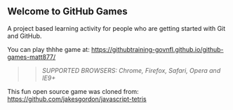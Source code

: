 ## Welcome to GitHub Games

A project based learning activity for people who are getting started with Git and GitHub.

You can play thhhe game at: https://githubtraining-govnfl.github.io/github-games-matt877/

>> _*SUPPORTED BROWSERS*: Chrome, Firefox, Safari, Opera and IE9+_

This fun open source game was cloned from: https://github.com/jakesgordon/javascript-tetris
